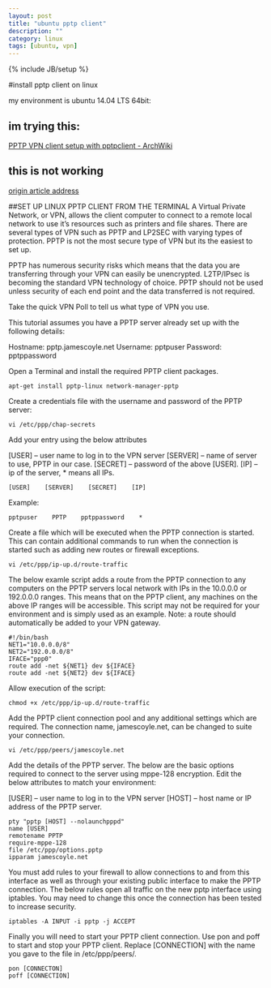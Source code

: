 ```yaml
---
layout: post
title: "ubuntu pptp client"
description: ""
category: linux
tags: [ubuntu, vpn]
---
```

{% include JB/setup %}

#install pptp client on linux 

my environment is ubuntu 14.04 LTS 64bit:



## im trying this:

[PPTP VPN client setup with pptpclient - ArchWiki](https://wiki.archlinux.org/index.php/PPTP_VPN_client_setup_with_pptpclient)


## this is not working


[origin article address](http://www.jamescoyle.net/how-to/963-set-up-linux-pptp-client-from-the-terminal)


##SET UP LINUX PPTP CLIENT FROM THE TERMINAL
A Virtual Private Network, or VPN, allows the client computer to connect to a remote local network to use it’s resources such as printers and file shares. There are several types of VPN such as PPTP and LP2SEC with varying types of protection. PPTP is not the most secure type of VPN but its the easiest to set up.

PPTP has numerous security risks which means that the data you are transferring through your VPN can easily be unencrypted. L2TP/IPsec is becoming the standard VPN technology of choice. PPTP should not be used unless security of each end point and the data transferred is not required.

Take the quick VPN Poll to tell us what type of VPN you use.

This tutorial assumes you have a PPTP server already set up with the following details:

Hostname: pptp.jamescoyle.net
Username: pptpuser
Password: pptppassword

Open a Terminal and install the required PPTP client packages.

	apt-get install pptp-linux network-manager-pptp

Create a credentials file with the username and password of the PPTP server:


	vi /etc/ppp/chap-secrets

Add your entry using the below attributes

[USER] – user name to log in to the VPN server
[SERVER] – name of server to use, PPTP in our case.
[SECRET] – password of the above [USER].
[IP] – ip of the server, * means all IPs.

	[USER]    [SERVER]    [SECRET]    [IP]

Example:

	pptpuser    PPTP    pptppassword    *

Create a file which will be executed when the PPTP connection is started. This can contain additional commands to run when the connection is started such as adding new routes or firewall exceptions.


	vi /etc/ppp/ip-up.d/route-traffic

The below examle script adds a route from the PPTP connection to any computers on the PPTP servers local network with IPs in the 10.0.0.0 or 192.0.0.0 ranges. This means that on the PPTP client, any machines on the above IP ranges will be accessible. This script may not be required for your environment and is simply used as an example. Note: a route should automatically be added to your VPN gateway.

	#!/bin/bash
	NET1="10.0.0.0/8"
	NET2="192.0.0.0/8"
	IFACE="ppp0"
	route add -net ${NET1} dev ${IFACE}
	route add -net ${NET2} dev ${IFACE}

Allow execution of the script:

	chmod +x /etc/ppp/ip-up.d/route-traffic

Add the PPTP client connection pool and any additional settings which are required. The connection name, jamescoyle.net, can be changed to suite your connection. 

	vi /etc/ppp/peers/jamescoyle.net

Add the details of the PPTP server. The below are the basic options required to connect to the server using mppe-128 encryption. Edit the below attributes to match your environment:

[USER] – user name to log in to the VPN server
[HOST] – host name or IP address of the PPTP server.

	pty "pptp [HOST] --nolaunchpppd"
	name [USER]
	remotename PPTP
	require-mppe-128
	file /etc/ppp/options.pptp
	ipparam jamescoyle.net

You must add rules to your firewall to allow connections to and from this interface as well as through your existing public interface to make the PPTP connection.  The below rules open all traffic on the new pptp interface using iptables. You may need to change this once the connection has been tested to increase security.

	iptables -A INPUT -i pptp -j ACCEPT

Finally you will need to start your PPTP client connection. Use pon and poff to start and stop your PPTP client. Replace [CONNECTION] with the name you gave to the file in /etc/ppp/peers/.

	pon [CONNECTON]
	poff [CONNECTION]

